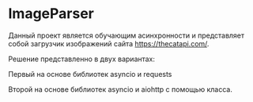# ImageParser

Данный проект является обучающим асинхронности и представляет собой загрузчик изображений сайта https://thecatapi.com/.

Решение представленно в двух вариантах:

Первый на основе библиотек asyncio и requests

Второй на основе библиотек asyncio и aiohttp с помощью класса.

